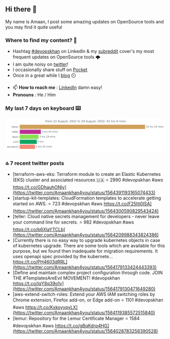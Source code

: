 <!--- [![Hits](https://hits.seeyoufarm.com/api/count/incr/badge.svg?url=https%3A%2F%2Fgithub.com%2Fakhan4u%2Fhit-counter&count_bg=%2379C83D&title_bg=%23555555&icon=&icon_color=%23E7E7E7&title=visits&edge_flat=false)](https://hits.seeyoufarm.com) --->

## Hi there 👋

My name is Amaan, I post some amazing updates on OpenSource tools and you may find it quite useful

### Where to find my content? 🤔

* Hashtag [#devopskhan](https://www.linkedin.com/feed/hashtag/devopskhan/) on LinkedIn & my [subreddit](https://www.reddit.com/r/devopskhan/) cover's my most frequent updates on OpenSource tools 🌩️
* I am quite noisy on [twitter](https://twitter.com/Amaankhan4you)!
* I occasionally share stuff on [Pocket](https://getpocket.com/@ej6g8d1dp2829A16a9Tf5d4T6bAMp3d8791rejDe86yem3bm4e14ex4fT4dluk29)
* Once in a great while I [blog](https://linuxparrot.com/) ⏲️


- 📫 **How to reach me** : [LinkedIn](https://www.linkedin.com/in/amaan-khan-linux-ninja) damn easy!
- **Pronouns** : He / Him

### My last 7 days on keyboard ⌨️

<img src="https://github.com/akhan4u/akhan4u/blob/main/images/stat.svg" alt="Amaan's Wakatime Activity!"/>

### 🔝 7 recent twitter posts
<!-- DEVDOJO:START -->
- [terraform-aws-eks: Terraform module to create an Elastic Kubernetes &lpar;EKS&rpar; cluster and associated resources 🇺🇦
⭐️ 2990
#devopskhan #aws
https://t.co/GDhauhONly](https://twitter.com/Amaankhan4you/status/1564391193165074433)
- [startup-kit-templates: CloudFormation templates to accelerate getting started on AWS.
⭐️ 723
#devopskhan #aws
https://t.co/F25Iti0ISA](https://twitter.com/Amaankhan4you/status/1564300590829543424)
- [teller: Cloud native secrets management for developers - never leave your command line for secrets.
⭐️ 982
#devopskhan #aws
https://t.co/b6XlaYTCLb](https://twitter.com/Amaankhan4you/status/1564209988343824386)
- [Currently there is no easy way to upgrade kubernetes objects in case of kubernetes upgrade. There are some tools which are available for this purpose, but we found then inadequate for migration requirements. It uses openapi spec provided by the kubernete… https://t.co/PH4603dRRL](https://twitter.com/Amaankhan4you/status/1564179133424443393)
- [Define and maintain complex project configuration through code. JOIN THE #TemplatesAreEvil MOVEMENT! #devopskhan https://t.co/lqY8q39o1v](https://twitter.com/Amaankhan4you/status/1564179130471649280)
- [aws-extend-switch-roles: Extend your AWS IAM switching roles by Chrome extension, Firefox add-on, or Edge add-on
⭐️ 1101
#devopskhan #aws
https://t.co/KxkoyypyLX](https://twitter.com/Amaankhan4you/status/1564119385572515840)
- [lemur: Repository for the Lemur Certificate Manager
⭐️ 1584
#devopskhan #aws
https://t.co/gBqKdrp4HG](https://twitter.com/Amaankhan4you/status/1564028783258390528)
<!-- DEVDOJO:END -->

<!-- ![Amaan's GitHub stats](https://github-readme-stats.vercel.app/api?username=akhan4u&count_private=true&show_icons=true&hide=contribs) -->
